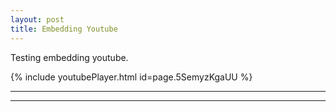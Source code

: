 ```yaml
---
layout: post
title: Embedding Youtube
---
```


Testing embedding youtube.

{% include youtubePlayer.html id=page.5SemyzKgaUU %}

----
****